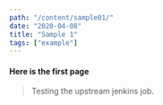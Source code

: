 ```yaml
---
path: "/content/sample01/"
date: "2020-04-08"
title: "Sample 1"
tags: ["example"]
---
```


#### Here is the first page


> Testing the upstream jenkins job.

